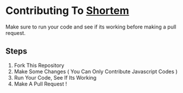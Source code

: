 # Contributing To [Shortem](https://github.com/BotStudios/shortem)

Make sure to run your code and see if its working before making a pull request.

## Steps 
1. Fork This Repository
2. Make Some Changes ( You Can Only Contribute Javascript Codes )
3. Run Your Code, See If Its Working
4. Make A Pull Request !

